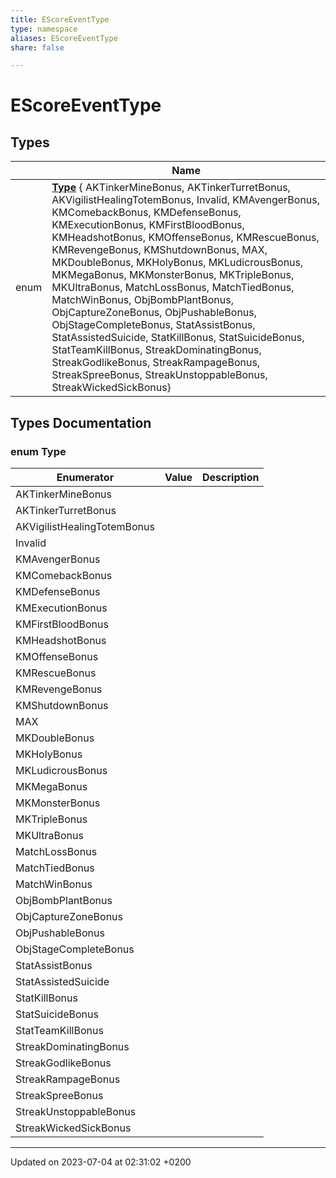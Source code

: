 ```yaml
---
title: EScoreEventType
type: namespace
aliases: EScoreEventType
share: false

---
```


# EScoreEventType



## Types

|                | Name           |
| -------------- | -------------- |
| enum| **[Type](/docs/SDK/Source/Namespaces/namespaceEScoreEventType.md#enum-type)** { AKTinkerMineBonus, AKTinkerTurretBonus, AKVigilistHealingTotemBonus, Invalid, KMAvengerBonus, KMComebackBonus, KMDefenseBonus, KMExecutionBonus, KMFirstBloodBonus, KMHeadshotBonus, KMOffenseBonus, KMRescueBonus, KMRevengeBonus, KMShutdownBonus, MAX, MKDoubleBonus, MKHolyBonus, MKLudicrousBonus, MKMegaBonus, MKMonsterBonus, MKTripleBonus, MKUltraBonus, MatchLossBonus, MatchTiedBonus, MatchWinBonus, ObjBombPlantBonus, ObjCaptureZoneBonus, ObjPushableBonus, ObjStageCompleteBonus, StatAssistBonus, StatAssistedSuicide, StatKillBonus, StatSuicideBonus, StatTeamKillBonus, StreakDominatingBonus, StreakGodlikeBonus, StreakRampageBonus, StreakSpreeBonus, StreakUnstoppableBonus, StreakWickedSickBonus} |

## Types Documentation

### enum Type

| Enumerator | Value | Description |
| ---------- | ----- | ----------- |
| AKTinkerMineBonus | |   |
| AKTinkerTurretBonus | |   |
| AKVigilistHealingTotemBonus | |   |
| Invalid | |   |
| KMAvengerBonus | |   |
| KMComebackBonus | |   |
| KMDefenseBonus | |   |
| KMExecutionBonus | |   |
| KMFirstBloodBonus | |   |
| KMHeadshotBonus | |   |
| KMOffenseBonus | |   |
| KMRescueBonus | |   |
| KMRevengeBonus | |   |
| KMShutdownBonus | |   |
| MAX | |   |
| MKDoubleBonus | |   |
| MKHolyBonus | |   |
| MKLudicrousBonus | |   |
| MKMegaBonus | |   |
| MKMonsterBonus | |   |
| MKTripleBonus | |   |
| MKUltraBonus | |   |
| MatchLossBonus | |   |
| MatchTiedBonus | |   |
| MatchWinBonus | |   |
| ObjBombPlantBonus | |   |
| ObjCaptureZoneBonus | |   |
| ObjPushableBonus | |   |
| ObjStageCompleteBonus | |   |
| StatAssistBonus | |   |
| StatAssistedSuicide | |   |
| StatKillBonus | |   |
| StatSuicideBonus | |   |
| StatTeamKillBonus | |   |
| StreakDominatingBonus | |   |
| StreakGodlikeBonus | |   |
| StreakRampageBonus | |   |
| StreakSpreeBonus | |   |
| StreakUnstoppableBonus | |   |
| StreakWickedSickBonus | |   |









-------------------------------

Updated on 2023-07-04 at 02:31:02 +0200